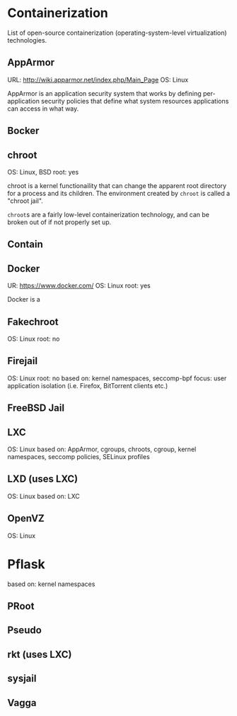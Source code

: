 Containerization
================

List of open-source containerization (operating-system-level virtualization) technologies.


## AppArmor ##

URL: http://wiki.apparmor.net/index.php/Main_Page
OS: Linux

AppArmor is an application security system that works by defining per-application security policies that define what system resources applications can access in what way.


## Bocker ##




## chroot ##

OS: Linux, BSD
root: yes

chroot is a kernel functionaility that can change the apparent root directory for a process and its children. The environment created by `chroot` is called a "chroot jail".

`chroot`s are a fairly low-level containerization technology, and can be broken out of if not properly set up.


## Contain ##




## Docker ##

UR: https://www.docker.com/
OS: Linux
root: yes

Docker is a 


## Fakechroot ##

OS: Linux
root: no


## Firejail ##

OS: Linux
root: no
based on: kernel namespaces, seccomp-bpf
focus: user application isolation (i.e. Firefox, BitTorrent clients etc.)


## FreeBSD Jail ##




## LXC ##

OS: Linux
based on: AppArmor, cgroups, chroots, cgroup, kernel namespaces, seccomp policies, SELinux profiles



## LXD (uses LXC) ##

OS: Linux
based on: LXC



## OpenVZ ##

OS: Linux


# Pflask

based on: kernel namespaces



## PRoot ##




## Pseudo ##





## rkt (uses LXC) ##




## sysjail ##




## Vagga ##

